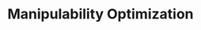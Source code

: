 ---
title: Manipulability Optimization
order: 3
img:
publications:
  - date: 2019-11-04
    img: /assets/images/fast_manipulability_op.png
    title: "Fast Manipulability Maximization Using Continuous-Time Trajectory Optimization"
    authors: "Filip Maric, Oliver Limoyo, Luka Petrovic, <b>Trevor Ablett</b>, Ivan Petrovic and Jonathan Kelly"
    venue: "In Proceedings of the 2019 IEEE International Conference on Intelligent Robots and Systems (IROS), Macau, China, 4 - 8 November 2019"
    note:
    doi:
    links:
        preprint: https://arxiv.org/abs/1908.02963
        video: https://www.youtube.com/watch?v=tB34VfDrF84
---